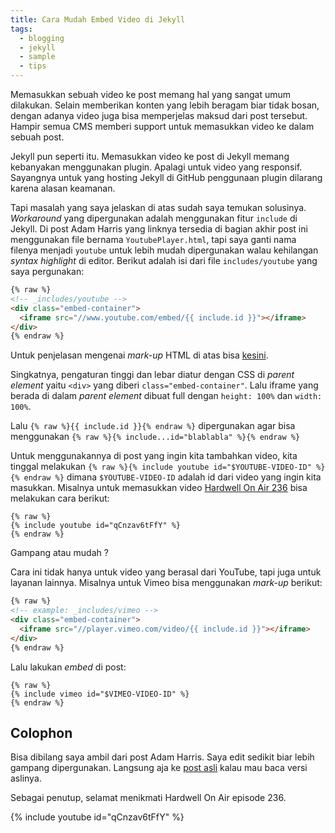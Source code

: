 ```yaml
---
title: Cara Mudah Embed Video di Jekyll
tags:
  - blogging
  - jekyll
  - sample
  - tips
---
```


Memasukkan sebuah video ke post memang hal yang sangat umum dilakukan. Selain memberikan konten yang lebih beragam biar tidak bosan, dengan adanya video juga bisa memperjelas maksud dari post tersebut. Hampir semua CMS memberi support untuk memasukkan video ke dalam sebuah post.

Jekyll pun seperti itu. Memasukkan video ke post di Jekyll memang kebanyakan menggunakan plugin. Apalagi untuk video yang responsif. Sayangnya untuk yang hosting Jekyll di GitHub penggunaan plugin dilarang karena alasan keamanan.

<!--more-->

Tapi masalah yang saya jelaskan di atas sudah saya temukan solusinya. *Workaround* yang dipergunakan adalah menggunakan fitur `include` di Jekyll. Di post Adam Harris yang linknya tersedia di bagian akhir post ini menggunakan file bernama `YoutubePlayer.html`, tapi saya ganti nama filenya menjadi `youtube` untuk lebih mudah dipergunakan walau kehilangan *syntax highlight* di editor. Berikut adalah isi dari file `includes/youtube` yang saya pergunakan:

```html
{% raw %}
<!-- _includes/youtube -->
<div class="embed-container">
  <iframe src="//www.youtube.com/embed/{{ include.id }}"></iframe>
</div>
{% endraw %}
```

Untuk penjelasan mengenai *mark-up* HTML di atas bisa [kesini](https://css-tricks.com/NetMag/FluidWidthVideo/Article-FluidWidthVideo.php).

Singkatnya, pengaturan tinggi dan lebar diatur dengan CSS di *parent element* yaitu `<div>` yang diberi `class="embed-container"`. Lalu iframe yang berada di dalam *parent element* dibuat full dengan `height: 100%` dan `width: 100%`.

Lalu `{% raw %}{{ include.id }}{% endraw %}` dipergunakan agar bisa menggunakan `{% raw %}{% include...id="blablabla" %}{% endraw %}`

Untuk menggunakannya di post yang ingin kita tambahkan video, kita tinggal melakukan `{% raw %}{% include youtube id="$YOUTUBE-VIDEO-ID" %}{% endraw %}` dimana `$YOUTUBE-VIDEO-ID` adalah id dari video yang ingin kita masukkan. Misalnya untuk memasukkan video [Hardwell On Air 236](https://www.youtube.com/watch?v=qCnzav6tFfY) bisa melakukan cara berikut:

```
{% raw %}
{% include youtube id="qCnzav6tFfY" %}
{% endraw %}
```

Gampang atau mudah ?

Cara ini tidak hanya untuk video yang berasal dari YouTube, tapi juga untuk layanan lainnya. Misalnya untuk Vimeo bisa menggunakan *mark-up* berikut:

```html
{% raw %}
<!-- example: _includes/vimeo -->
<div class="embed-container">
  <iframe src="//player.vimeo.com/video/{{ include.id }}"></iframe>
</div>
{% endraw %}
```

Lalu lakukan *embed* di post:

```
{% raw %}
{% include vimeo id="$VIMEO-VIDEO-ID" %}
{% endraw %}
```

## Colophon

Bisa dibilang saya ambil dari post Adam Harris. Saya edit sedikit biar lebih gampang dipergunakan. Langsung aja ke [post asli](http://www.adamwadeharris.com/how-to-easily-embed-youtube-videos-in-jekyll-sites-without-a-plugin/) kalau mau baca versi aslinya.

Sebagai penutup, selamat menikmati Hardwell On Air episode 236.

{% include youtube id="qCnzav6tFfY" %}
